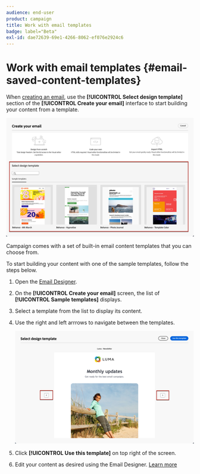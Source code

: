 ```yaml
---
audience: end-user
product: campaign
title: Work with email templates
badge: label="Beta"
exl-id: dae72639-69e1-4266-8062-ef076e2924c6
---
```

# Work with email templates {#email-saved-content-templates}

When [creating an email](../email/create-email.md), use the **[!UICONTROL Select design template]** section of the **[!UICONTROL Create your email]** interface to start building your content from a template.

![](assets/email_designer-sample-templates.png)

Campaign comes with a set of built-in email content templates that you can choose from.

To start building your content with one of the sample templates, follow the steps below.

1. Open the [Email Designer](get-started-email-designer.md).

1. On the **[!UICONTROL Create your email]** screen, the list of **[!UICONTROL Sample templates]**  displays.

1. Select a template from the list to display its content.

1. Use the right and left arrrows to navigate between the templates.

    ![](assets/email_designer-sample-templates-navigate.png)

1. Click **[!UICONTROL Use this template]** on top right of the screen.

1. Edit your content as desired using the Email Designer. [Learn more](create-email-content.md)

